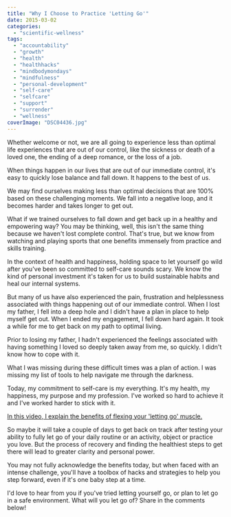 ```yaml
---
title: "Why I Choose to Practice 'Letting Go'"
date: 2015-03-02
categories: 
  - "scientific-wellness"
tags: 
  - "accountability"
  - "growth"
  - "health"
  - "healthhacks"
  - "mindbodymondays"
  - "mindfulness"
  - "personal-development"
  - "self-care"
  - "selfcare"
  - "support"
  - "surrender"
  - "wellness"
coverImage: "DSC04436.jpg"
---
```


Whether welcome or not, we are all going to experience less than optimal life experiences that are out of our control, like the sickness or death of a loved one, the ending of a deep romance, or the loss of a job. 

When things happen in our lives that are out of our immediate control, it's easy to quickly lose balance and fall down. It happens to the best of us.

We may find ourselves making less than optimal decisions that are 100% based on these challenging moments. We fall into a negative loop, and it becomes harder and takes longer to get out.

What if we trained ourselves to fall down and get back up in a healthy and empowering way? You may be thinking, well, this isn't the same thing because we haven't lost complete control. That's true, but we know from watching and playing sports that one benefits immensely from practice and skills training.

In the context of health and happiness, holding space to let yourself go wild after you've been so committed to self-care sounds scary. We know the kind of personal investment it's taken for us to build sustainable habits and heal our internal systems.

But many of us have also experienced the pain, frustration and helplessness associated with things happening out of our immediate control. When I lost my father, I fell into a deep hole and I didn't have a plan in place to help myself get out. When I ended my engagement, I fell down hard again. It took a while for me to get back on my path to optimal living.

Prior to losing my father, I hadn't experienced the feelings associated with having something I loved so deeply taken away from me, so quickly. I didn't know how to cope with it.

What I was missing during these difficult times was a plan of action. I was missing my list of tools to help navigate me through the darkness.

Today, my commitment to self-care is my everything. It's my health, my happiness, my purpose and my profession. I've worked so hard to achieve it and I've worked harder to stick with it.

[In this video, I explain the benefits of flexing your 'letting go' muscle.](https://www.youtube.com/watch?v=RqQrifm3XTU&list=PLx7Qw7MouxAtLxaldZFqhMJgJEUrBsuKx) 

So maybe it will take a couple of days to get back on track after testing your ability to fully let go of your daily routine or an activity, object or practice you love. But the process of recovery and finding the healthiest steps to get there will lead to greater clarity and personal power.

You may not fully acknowledge the benefits today, but when faced with an intense challenge, you'll have a toolbox of hacks and strategies to help you step forward, even if it's one baby step at a time.

I'd love to hear from you if you've tried letting yourself go, or plan to let go in a safe environment. What will you let go of? Share in the comments below!
